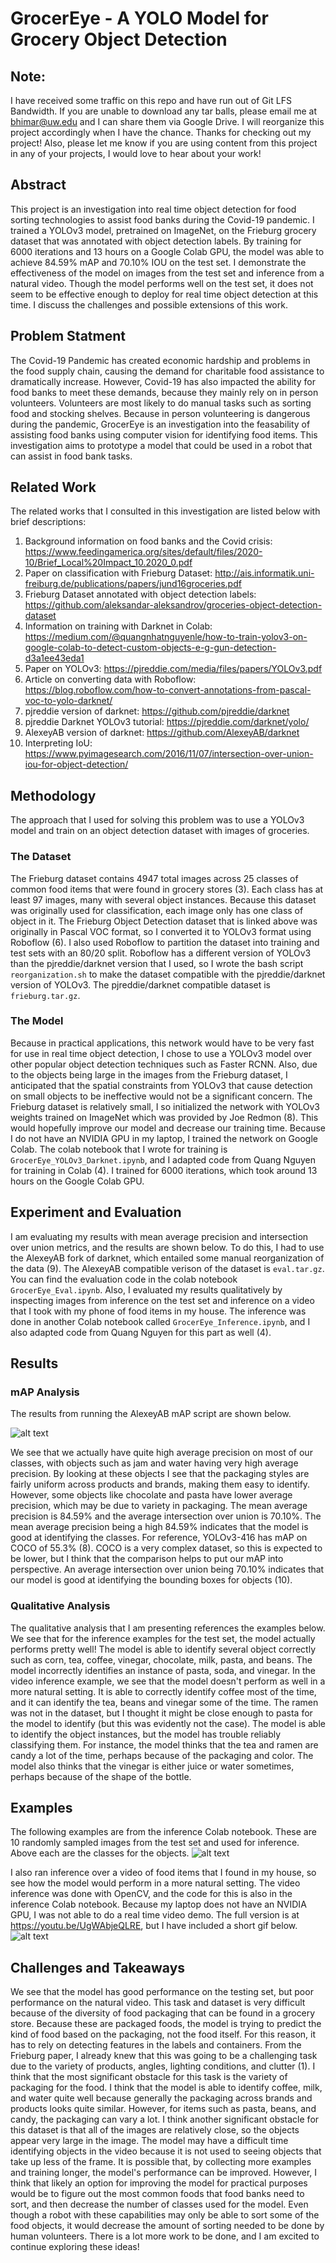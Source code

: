 # GrocerEye - A YOLO Model for Grocery Object Detection

## Note:
I have received some traffic on this repo and have run out of Git LFS Bandwidth. If you are unable to download any tar balls, please email me at bhimar@uw.edu and I can share them via Google Drive. I will reorganize this project accordingly when I have the chance. Thanks for checking out my project! Also, please let me know if you are using content from this project in any of your projects, I would love to hear about your work!

## Abstract
This project is an investigation into real time object detection for food sorting technologies to assist food banks during the Covid-19 pandemic. I trained a YOLOv3 model, pretrained on ImageNet, on the Frieburg grocery dataset that was annotated with object detection labels. By training for 6000 iterations and 13 hours on a Google Colab GPU, the model was able to achieve 84.59% mAP and 70.10% IOU on the test set. I demonstrate the effectiveness of the model on images from the test set and inference from a natural video. Though the model performs well on the test set, it does not seem to be effective enough to deploy for real time object detection at this time. I discuss the challenges and possible extensions of this work. 

## Problem Statment
The Covid-19 Pandemic has created economic hardship and problems in the food supply chain, causing the demand for charitable food assistance to dramatically increase. However, Covid-19 has also impacted the ability for food banks to meet these demands, because they mainly rely on in person volunteers. Volunteers are most likely to do manual tasks such as sorting food and stocking shelves. Because in person volunteering is dangerous during the pandemic, GrocerEye is an investigation into the feasability of assisting food banks using computer vision for identifying food items. This investigation aims to prototype a model that could be used in a robot that can assist in food bank tasks.

## Related Work
The related works that I consulted in this investigation are listed below with brief descriptions:
1. Background information on food banks and the Covid crisis: https://www.feedingamerica.org/sites/default/files/2020-10/Brief_Local%20Impact_10.2020_0.pdf
2. Paper on classification with Frieburg Dataset: http://ais.informatik.uni-freiburg.de/publications/papers/jund16groceries.pdf
3. Frieburg Dataset annotated with object detection labels: https://github.com/aleksandar-aleksandrov/groceries-object-detection-dataset
4. Information on training with Darknet in Colab: https://medium.com/@quangnhatnguyenle/how-to-train-yolov3-on-google-colab-to-detect-custom-objects-e-g-gun-detection-d3a1ee43eda1
5. Paper on YOLOv3: https://pjreddie.com/media/files/papers/YOLOv3.pdf
6. Article on converting data with Roboflow: https://blog.roboflow.com/how-to-convert-annotations-from-pascal-voc-to-yolo-darknet/
7. pjreddie version of darknet: https://github.com/pjreddie/darknet
8. pjreddie Darknet YOLOv3 tutorial: https://pjreddie.com/darknet/yolo/ 
9. AlexeyAB version of darknet: https://github.com/AlexeyAB/darknet
10. Interpreting IoU: https://www.pyimagesearch.com/2016/11/07/intersection-over-union-iou-for-object-detection/


## Methodology
The approach that I used for solving this problem was to use a YOLOv3 model and train on an object detection dataset with images of groceries. 

### The Dataset
The Frieburg dataset contains 4947 total images across 25 classes of common food items that were found in grocery stores (3). Each class has at least 97 images, many with several object instances. Because this dataset was originally used for classification, each image only has one class of object in it. The Frieburg Object Detection dataset that is linked above was originally in Pascal VOC format, so I converted it to YOLOv3 format using Roboflow (6). I also used Roboflow to partition the dataset into training and test sets with an 80/20 split. Roboflow has a different version of YOLOv3 than the pjreddie/darknet version that I used, so I wrote the bash script ```reorganization.sh``` to make the dataset compatible with the pjreddie/darknet version of YOLOv3. The pjreddie/darknet compatible dataset is ```frieburg.tar.gz```.

### The Model
Because in practical applications, this network would have to be very fast for use in real time object detection, I chose to use a YOLOv3 model over other popular object detection techniques such as Faster RCNN. Also, due to the objects being large in the images from the Frieburg dataset, I anticipated that the spatial constraints from YOLOv3 that cause detection on small objects to be ineffective would not be a significant concern. The Frieburg dataset is relatively small, I so initialized the network with YOLOv3 weights trained on ImageNet which was provided by Joe Redmon (8). This would hopefully improve our model and decrease our training time. Because I do not have an NVIDIA GPU in my laptop, I trained the network on Google Colab. The colab notebook that I wrote for training is ```GrocerEye_YOLOv3_Darknet.ipynb```, and I adapted code from Quang Nguyen for training in Colab (4). I trained for 6000 iterations, which took around 13 hours on the Google Colab GPU.

## Experiment and Evaluation
I am evaluating my results with mean average precision and intersection over union metrics, and the results are shown below. To do this, I had to use the AlexeyAB fork of darknet, which entailed some manual reorganization of the data (9). The AlexeyAB compatible verison of the dataset is ```eval.tar.gz```. You can find the evaluation code in the colab notebook ```GrocerEye_Eval.ipynb```. Also, I evaluated my results qualitatively by inspecting images from inference on the test set and inference on a video that I took with my phone of food items in my house. The inference was done in another Colab notebook called ```GrocerEye_Inference.ipynb```, and I also adapted code from Quang Nguyen for this part as well (4).

## Results
### mAP Analysis
The results from running the AlexeyAB mAP script are shown below.

![alt text](writeup/mAP.JPG?raw=true)

We see that we actually have quite high average precision on most of our classes, with objects such as jam and water having very high average precision. By looking at these objects I see that the packaging styles are fairly uniform across products and brands, making them easy to identify. However, some objects like chocolate and pasta have lower average precision, which may be due to variety in packaging. The mean average precision is 84.59% and the average intersection over union is 70.10%. The mean average precision being a high 84.59% indicates that the model is good at identifying the classes. For reference, YOLOv3-416 has mAP on COCO of 55.3% (8). COCO is a very complex dataset, so this is expected to be lower, but I think that the comparison helps to put our mAP into perspective. An average intersection over union being 70.10% indicates that our model is good at identifying the bounding boxes for objects (10). 

### Qualitative Analysis
The qualitative analysis that I am presenting references the examples below. We see that for the inference examples for the test set, the model actually performs pretty well! The model is able to identify several object correctly such as corn, tea, coffee, vinegar, chocolate, milk, pasta, and beans. The model incorrectly identifies an instance of pasta, soda, and vinegar. In the video inference example, we see that the model doesn't perform as well in a more natural setting. It is able to correctly identify coffee most of the time, and it can identify the tea, beans and vinegar some of the time. The ramen was not in the dataset, but I thought it might be close enough to pasta for the model to identify (but this was evidently not the case). The model is able to identify the object instances, but the model has trouble reliably classifying them. For instance, the model thinks that the tea and ramen are candy a lot of the time, perhaps because of the packaging and color. The model also thinks that the vinegar is either juice or water sometimes, perhaps because of the shape of the bottle.

## Examples
The following examples are from the inference Colab notebook. These are 10 randomly sampled images from the test set and used for inference. Above each are the classes for the objects.
![alt text](writeup/predictions.png?raw=true)

I also ran inference over a video of food items that I found in my house, so see how the model would perform in a more natural setting. The video inference was done with OpenCV, and the code for this is also in the inference Colab notebook. Because my laptop does not have an NVIDIA GPU, I was not able to do a real time video demo. The full version is at https://youtu.be/UgWAbjeQLRE, but I have included a short gif below.
![alt text](writeup/demo.gif?raw=true)

## Challenges and Takeaways
We see that the model has good performance on the testing set, but poor performance on the natural video. This task and dataset is very difficult because of the diversity of food packaging that can be found in a grocery store. Because these are packaged foods, the model is trying to predict the kind of food based on the packaging, not the food itself. For this reason, it has to rely on detecting features in the labels and containers. From the Frieburg paper, I already knew that this was going to be a challenging task due to the variety of products, angles, lighting conditions, and clutter (1). I think that the most significant obstacle for this task is the variety of packaging for the food. I think that the model is able to identify coffee, milk, and water quite well because generally the packaging across brands and products looks quite similar. However, for items such as pasta, beans, and candy, the packaging can vary a lot. I think another significant obstacle for this dataset is that all of the images are relatively close, so the objects appear very large in the image. The model may have a difficult time identifying objects in the video because it is not used to seeing objects that take up less of the frame. It is possible that, by collecting more examples and training longer, the model's performance can be improved. However, I think that likely an option for improving the model for practical purposes would be to figure out the most common foods that food banks need to sort, and then decrease the number of classes used for the model. Even though a robot with these capabilities may only be able to sort some of the food objects, it would decrease the amount of sorting needed to be done by human volunteers. There is a lot more work to be done, and I am excited to continue exploring these ideas!
